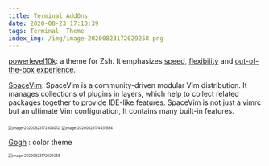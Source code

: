 ```yaml
---
title: Terminal AddOns
date: 2020-08-23 17:10:39
tags: Terminal  Theme
index_img: /img/image-20200823172029258.png
---
```


<a href="https://github.com/romkatv/powerlevel10k">powerlevel10k</a>: a theme for Zsh. It emphasizes [speed](https://github.com/romkatv/powerlevel10k#uncompromising-performance), [flexibility](https://github.com/romkatv/powerlevel10k#extremely-customizable) and [out-of-the-box experience](https://github.com/romkatv/powerlevel10k#configuration-wizard).



<a href="https://github.com/SpaceVim/SpaceVim">SpaceVim</a>: SpaceVim is a community-driven modular Vim distribution. It manages collections of plugins in layers, which help to collect related packages together to provide IDE-like features. SpaceVim is not just a vimrc but an ultimate Vim configuration, It contains many built-in features.

<img src="image-20200823172304012.png" alt="image-20200823172304012" style="zoom:50%;" />



<img src="image-20200823174451884.png" alt="image-20200823174451884" style="zoom:50%;" />

<a href="https://github.com/Mayccoll/Gogh">Gogh</a> : color theme

<img src="image-20200823172029258.png" alt="image-20200823172029258" style="zoom:50%;" />

